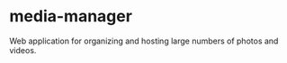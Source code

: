 media-manager
=============

Web application for organizing and hosting large numbers of photos and videos.
